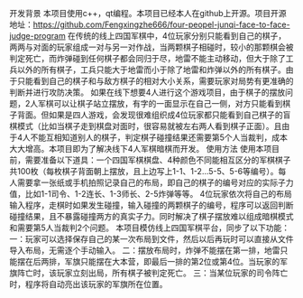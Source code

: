 开发背景
本项目使用c++，qt编程。本项目已经本人在github上开源。项目开源地址：https://github.com/Fengxingzhe666/four-peopel-junqi-face-to-face-judge-program
在传统的线上四国军棋中，4位玩家分别只能看到自己的棋子，两两与对面的玩家组成一对与另一对作战，当两颗棋子相碰时，较小的那颗棋会被判定死亡，而炸弹碰到任何棋子都会同归于尽，地雷不能主动移动，但大于除了工兵以外的所有棋子，工兵只能大于地雷而小于除了地雷和炸弹以外的所有棋子。由于只能看到自己的棋子和与敌方棋子的相对大小关系，需要玩家对局势有更准确的判断并进行攻防决策。
如果在线下想要4人进行这个游戏项目，由于棋子的摆放问题，2人军棋可以让棋子站立摆放，有字的一面显示在自己一侧，对方只能看到棋子背面。但如果是四人游戏，会发现很难组织成4位玩家都只能看到自己棋子的盲棋模式（比如当棋子走到棋盘对面时，很容易就被左右两人看到棋子正面）。且由于4人不能互相知道别人的棋子，判定棋子碰撞结果还需要第5个人当裁判，成本大大增高。本项目即为了解决线下4人军棋暗棋而开发。
使用方法
使用本项目前，需要准备以下道具：一个四国军棋棋盘、4种颜色不同能相互区分的军棋棋子共100枚（每枚棋子背面朝上摆放，且上边写上1-1、1-2…5-5、5-6等编号）。每人需要拿一张纸或手机拍照记录自己的布局，即自己的棋子的编号对应的实际子力值，比如1-1司令、1-2连长、1-3师长、2-5炸弹等等。
4位玩家依次将自己的布局输入程序，走棋时如果发生碰撞，输入碰撞的两颗棋子的编号，程序可以返回判断碰撞结果，且不暴露碰撞两方的真实子力。同时解决了棋子摆放难以组成暗棋模式和需要第5人当裁判2个问题。
本项目模仿线上四国军棋平台，同步了以下功能：
一：玩家可以选择保存自己的某一次布局到文件，然后以后再玩时可以直接从文件导入布局，无需逐个手动输入。
二：摆放布局时，炸弹不能摆在第一排，地雷只能摆在后两排，军旗只能摆在大本营，即最后一排的第2位或第4位。当玩家的军旗阵亡时，该玩家立刻出局，所有棋子被判定死亡。
三：当某位玩家的司令阵亡时，程序将自动亮出该玩家的军旗所在位置。
